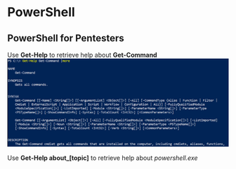 # PowerShell 

## PowerShell for Pentesters

Use **Get-Help** to retrieve help about **Get-Command**
![](2019-04-23-21-24-38.png)

Use **Get-Help about_[topic]** to retrieve help about *powershell.exe*
